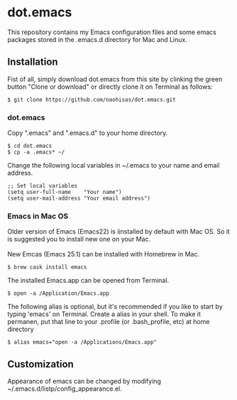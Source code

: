 # dot.emacs

This repository contains my Emacs configuration files and some emacs packages stored in the .emacs.d directory for Mac and Linux.

## Installation
Fist of all, simply download dot.emacs from this site by clinking the green button "Clone or download" or directly clone it on Terminal as follows:
```
$ git clone https://github.com/naohisas/dot.emacs.git
```
### dot.emacs
Copy ".emacs" and ".emacs.d" to your home directory.
```
$ cd dot.emacs
$ cp -a .emacs* ~/
```
Change the following local variables in ~/.emacs to your name and email address.
```
;; Set local variables
(setq user-full-name    "Your name")
(setq user-mail-address "Your email address")
```
### Emacs in Mac OS
Older version of Emacs (Emacs22) is iinstalled by default with Mac OS. So it is suggested you to install new one on your Mac.
<br><br>
New Emcas (Emacs 25.1) can be installed with Homebrew in Mac.
```
$ brew cask install emacs
```
The installed Emacs.app can be opened from Terminal.
```
$ open -a /Application/Emacs.app
```
The following alias is optional, but it's recommended if you like to start by typing 'emacs' on Terminal. Create a alias in your shell. To make it permanen, put that line to your .profile (or .bash_profile, etc) at home directory
```
$ alias emacs="open -a /Applications/Emacs.app"
```

## Customization
Appearance of emacs can be changed by modifying ~/.emacs.d/listp/config_appearance.el.
